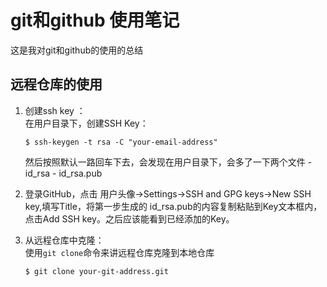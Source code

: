 # git和github 使用笔记

这是我对git和github的使用的总结

## 远程仓库的使用
1. 创建ssh key ：<br/>
	在用户目录下，创建SSH Key：
	```shell
	$ ssh-keygen -t rsa -C "your-email-address"
	```
	然后按照默认一路回车下去，会发现在用户目录下，会多了一下两个文件
		- id_rsa
		- id_rsa.pub
2. 登录GitHub，点击 用户头像->Settings->SSH and GPG keys->New SSH key,填写Title，将第一步生成的
id_rsa.pub的内容复制粘贴到Key文本框内，点击Add SSH key。之后应该能看到已经添加的Key。

3. 从远程仓库中克隆：<br/>
	使用```git clone```命令来讲远程仓库克隆到本地仓库
	```shell
	$ git clone your-git-address.git
	```

